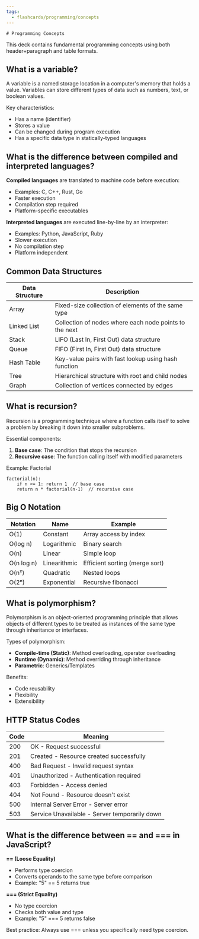```yaml
---
tags:
  - flashcards/programming/concepts
---
```


	# Programming Concepts

This deck contains fundamental programming concepts using both header+paragraph and table formats.

## What is a variable?

A variable is a named storage location in a computer's memory that holds a value. Variables can store different types of data such as numbers, text, or boolean values.

Key characteristics:
- Has a name (identifier)
- Stores a value
- Can be changed during program execution
- Has a specific data type in statically-typed languages

## What is the difference between compiled and interpreted languages?

**Compiled languages** are translated to machine code before execution:
- Examples: C, C++, Rust, Go
- Faster execution
- Compilation step required
- Platform-specific executables

**Interpreted languages** are executed line-by-line by an interpreter:
- Examples: Python, JavaScript, Ruby
- Slower execution
- No compilation step
- Platform independent

## Common Data Structures

| Data Structure | Description |
|----------------|-------------|
| Array | Fixed-size collection of elements of the same type |
| Linked List | Collection of nodes where each node points to the next |
| Stack | LIFO (Last In, First Out) data structure |
| Queue | FIFO (First In, First Out) data structure |
| Hash Table | Key-value pairs with fast lookup using hash function |
| Tree | Hierarchical structure with root and child nodes |
| Graph | Collection of vertices connected by edges |

## What is recursion?

Recursion is a programming technique where a function calls itself to solve a problem by breaking it down into smaller subproblems.

Essential components:
1. **Base case**: The condition that stops the recursion
2. **Recursive case**: The function calling itself with modified parameters

Example: Factorial
```
factorial(n):
    if n <= 1: return 1  // base case
    return n * factorial(n-1)  // recursive case
```

## Big O Notation

| Notation | Name | Example |
|----------|------|---------|
| O(1) | Constant | Array access by index |
| O(log n) | Logarithmic | Binary search |
| O(n) | Linear | Simple loop |
| O(n log n) | Linearithmic | Efficient sorting (merge sort) |
| O(n²) | Quadratic | Nested loops |
| O(2ⁿ) | Exponential | Recursive fibonacci |

## What is polymorphism?

Polymorphism is an object-oriented programming principle that allows objects of different types to be treated as instances of the same type through inheritance or interfaces.

Types of polymorphism:
- **Compile-time (Static)**: Method overloading, operator overloading
- **Runtime (Dynamic)**: Method overriding through inheritance
- **Parametric**: Generics/Templates

Benefits:
- Code reusability
- Flexibility
- Extensibility

## HTTP Status Codes

| Code | Meaning |
|------|---------|
| 200 | OK - Request successful |
| 201 | Created - Resource created successfully |
| 400 | Bad Request - Invalid request syntax |
| 401 | Unauthorized - Authentication required |
| 403 | Forbidden - Access denied |
| 404 | Not Found - Resource doesn't exist |
| 500 | Internal Server Error - Server error |
| 503 | Service Unavailable - Server temporarily down |

## What is the difference between == and === in JavaScript?

**== (Loose Equality)**
- Performs type coercion
- Converts operands to the same type before comparison
- Example: "5" == 5 returns true

**=== (Strict Equality)**
- No type coercion
- Checks both value and type
- Example: "5" === 5 returns false

Best practice: Always use === unless you specifically need type coercion.